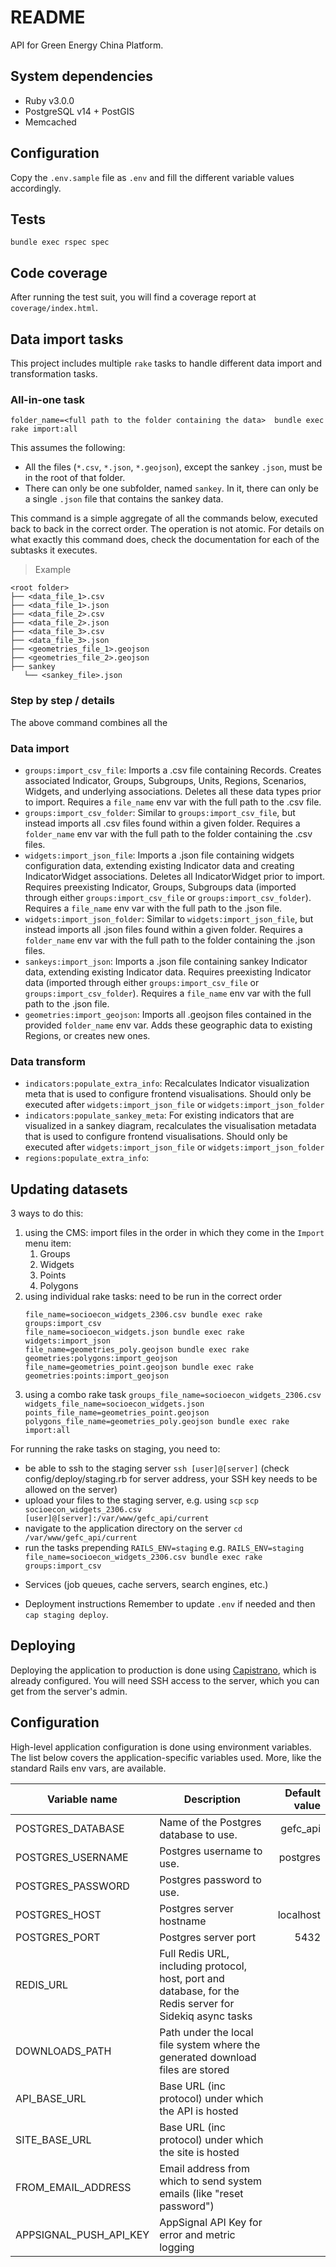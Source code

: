 # README

API for Green Energy China Platform.

## System dependencies

- Ruby v3.0.0
- PostgreSQL v14 + PostGIS
- Memcached

## Configuration

Copy the `.env.sample` file as `.env` and fill the different variable values accordingly.

## Tests

`bundle exec rspec spec`

## Code coverage

After running the test suit, you will find a coverage report at `coverage/index.html`.

## Data import tasks

This project includes multiple `rake` tasks to handle different data import and transformation tasks.

### All-in-one task

`folder_name=<full path to the folder containing the data>  bundle exec rake import:all`

This assumes the following:
- All the files (`*.csv`, `*.json`, `*.geojson`), except the sankey `.json`, must be in the root of that folder.
- There can only be one subfolder, named `sankey`. In it, there can only be a single `.json` file that contains the sankey data.

This command is a simple aggregate of all the commands below, executed back to back in the correct order. The operation
is not atomic. For details on what exactly this command does, check the documentation for each of the subtasks it executes.

> Example

```
<root folder>
├── <data_file_1>.csv
├── <data_file_1>.json
├── <data_file_2>.csv
├── <data_file_2>.json
├── <data_file_3>.csv
├── <data_file_3>.json
├── <geometries_file_1>.geojson
├── <geometries_file_2>.geojson
├── sankey
   └── <sankey_file>.json
```

### Step by step / details

The above command combines all the 

### Data import

- `groups:import_csv_file`: Imports a .csv file containing Records. Creates associated Indicator, Groups, Subgroups,
  Units, Regions, Scenarios, Widgets, and underlying associations. Deletes all these data types prior to import.
  Requires a `file_name` env var with the full path to the .csv file.
- `groups:import_csv_folder`: Similar to `groups:import_csv_file`, but instead imports all .csv files found within a
  given folder. Requires a `folder_name` env var with the full path to the folder containing the .csv files.
- `widgets:import_json_file`: Imports a .json file containing widgets configuration data, extending existing Indicator
  data and creating IndicatorWidget associations. Deletes all IndicatorWidget prior to import. Requires preexisting
  Indicator, Groups, Subgroups data (imported through either `groups:import_csv_file` or `groups:import_csv_folder`).
  Requires a `file_name` env var with the full path to the .json file.
- `widgets:import_json_folder`: Similar to `widgets:import_json_file`, but instead imports all .json files found within
  a given folder. Requires a `folder_name` env var with the full path to the folder containing the .json files.
- `sankeys:import_json`: Imports a .json file containing sankey Indicator data, extending existing Indicator data.
  Requires preexisting Indicator data (imported through either `groups:import_csv_file` or `groups:import_csv_folder`).
  Requires a `file_name` env var with the full path to the .json file.
- `geometries:import_geojson`: Imports all .geojson files contained in the provided `folder_name` env var.
  Adds these geographic data to existing Regions, or creates new ones.

### Data transform

- `indicators:populate_extra_info`: Recalculates Indicator visualization meta that is used to configure frontend visualisations. 
   Should only be executed after `widgets:import_json_file` or `widgets:import_json_folder`
- `indicators:populate_sankey_meta`: For existing indicators that are visualized in a sankey diagram, recalculates the
  visualisation metadata that is used to configure frontend visualisations. Should only be executed
  after `widgets:import_json_file` or `widgets:import_json_folder`
- `regions:populate_extra_info`: <TBD>

## Updating datasets

3 ways to do this:

1. using the CMS: import files in the order in which they come in the `Import` menu item:
    1. Groups
    2. Widgets
    3. Points
    4. Polygons
2. using individual rake tasks: need to be run in the correct order
   ```
   file_name=socioecon_widgets_2306.csv bundle exec rake groups:import_csv
   file_name=socioecon_widgets.json bundle exec rake widgets:import_json
   file_name=geometries_poly.geojson bundle exec rake geometries:polygons:import_geojson
   file_name=geometries_point.geojson bundle exec rake geometries:points:import_geojson
   ```
3. using a combo rake task
   `groups_file_name=socioecon_widgets_2306.csv widgets_file_name=socioecon_widgets.json points_file_name=geometries_point.geojson polygons_file_name=geometries_poly.geojson bundle exec rake import:all`

For running the rake tasks on staging, you need to:

- be able to ssh to the staging server
  `ssh [user]@[server]` (check config/deploy/staging.rb for server address, your SSH key needs to be allowed on the
  server)
- upload your files to the staging server, e.g. using `scp`
  `scp socioecon_widgets_2306.csv [user]@[server]:/var/www/gefc_api/current`
- navigate to the application directory on the server
  `cd /var/www/gefc_api/current`
- run the tasks prepending `RAILS_ENV=staging`
  e.g. `RAILS_ENV=staging file_name=socioecon_widgets_2306.csv bundle exec rake groups:import_csv`


* Services (job queues, cache servers, search engines, etc.)

* Deployment instructions
  Remember to update `.env` if needed and then `cap staging deploy`.

## Deploying

Deploying the application to production is done using [Capistrano](https://capistranorb.com/), which is already
configured.
You will need SSH access to the server, which you can get from the server's admin.

## Configuration

High-level application configuration is done using environment variables. The list below covers the application-specific
variables used. More, like the standard Rails env vars, are available.

| Variable name          | Description                                                                                               | Default value |
|------------------------|-----------------------------------------------------------------------------------------------------------|--------------:|
| POSTGRES_DATABASE      | Name of the Postgres database to use.                                                                     |      gefc_api |
| POSTGRES_USERNAME      | Postgres username to use.                                                                                 |      postgres |
| POSTGRES_PASSWORD      | Postgres password to use.                                                                                 |               |
| POSTGRES_HOST          | Postgres server hostname                                                                                  |     localhost |
| POSTGRES_PORT          | Postgres server port                                                                                      |          5432 |
| REDIS_URL              | Full Redis URL, including protocol, host, port and database, for the Redis server for Sidekiq async tasks |               |
| DOWNLOADS_PATH         | Path under the local file system where the generated download files are stored                            |               |
| API_BASE_URL           | Base URL (inc protocol) under which the API is hosted                                                     |               |
| SITE_BASE_URL          | Base URL (inc protocol) under which the site is hosted                                                    |               |
| FROM_EMAIL_ADDRESS     | Email address from which to send system emails (like "reset password")                                    |               |
| APPSIGNAL_PUSH_API_KEY | AppSignal API Key for error and metric logging                                                            |               |
